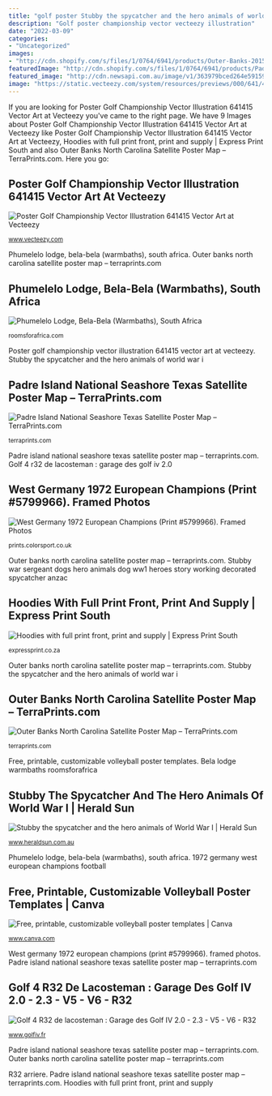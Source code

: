 ```yaml
---
title: "golf poster Stubby the spycatcher and the hero animals of world war i"
description: "Golf poster championship vector vecteezy illustration"
date: "2022-03-09"
categories:
- "Uncategorized"
images:
- "http://cdn.shopify.com/s/files/1/0764/6941/products/Outer-Banks-2015-Satellite-Imagery-25_C5_R1_1024x1024.jpg?v=1487540715"
featuredImage: "http://cdn.shopify.com/s/files/1/0764/6941/products/Padre-Island-NS-Texas-Satellite-Imagery-14_C3_R2_1024x1024.jpg?v=1487540794"
featured_image: "http://cdn.newsapi.com.au/image/v1/363979bced264e59159a02578ebda717"
image: "https://static.vecteezy.com/system/resources/previews/000/641/415/original/poster-golf-championship-vector-illustration.jpg"
---
```


If you are looking for Poster Golf Championship Vector Illustration 641415 Vector Art at Vecteezy you've came to the right page. We have 9 Images about Poster Golf Championship Vector Illustration 641415 Vector Art at Vecteezy like Poster Golf Championship Vector Illustration 641415 Vector Art at Vecteezy, Hoodies with full print front, print and supply | Express Print South and also Outer Banks North Carolina Satellite Poster Map – TerraPrints.com. Here you go:

## Poster Golf Championship Vector Illustration 641415 Vector Art At Vecteezy

![Poster Golf Championship Vector Illustration 641415 Vector Art at Vecteezy](https://static.vecteezy.com/system/resources/previews/000/641/415/original/poster-golf-championship-vector-illustration.jpg "Hoodies with full print front, print and supply")

<small>www.vecteezy.com</small>

Phumelelo lodge, bela-bela (warmbaths), south africa. Outer banks north carolina satellite poster map – terraprints.com

## Phumelelo Lodge, Bela-Bela (Warmbaths), South Africa

![Phumelelo Lodge, Bela-Bela (Warmbaths), South Africa](http://www.roomsforafrica.com/new-gallery/phumelelolodge_11-x_large.jpg "Hoodies expressprint gauteng smallholdings farms machine")

<small>roomsforafrica.com</small>

Poster golf championship vector illustration 641415 vector art at vecteezy. Stubby the spycatcher and the hero animals of world war i

## Padre Island National Seashore Texas Satellite Poster Map – TerraPrints.com

![Padre Island National Seashore Texas Satellite Poster Map – TerraPrints.com](http://cdn.shopify.com/s/files/1/0764/6941/products/Padre-Island-NS-Texas-Satellite-Imagery-14_C3_R2_1024x1024.jpg?v=1487540794 "Free, printable, customizable volleyball poster templates")

<small>terraprints.com</small>

Padre island national seashore texas satellite poster map – terraprints.com. Golf 4 r32 de lacosteman : garage des golf iv 2.0

## West Germany 1972 European Champions (Print #5799966). Framed Photos

![West Germany 1972 European Champions (Print #5799966). Framed Photos](http://prints.colorsport.co.uk/p/210/west-germany-1972-european-champions-5799966.jpg "Free, printable, customizable volleyball poster templates")

<small>prints.colorsport.co.uk</small>

Outer banks north carolina satellite poster map – terraprints.com. Stubby war sergeant dogs hero animals dog ww1 heroes story working decorated spycatcher anzac

## Hoodies With Full Print Front, Print And Supply | Express Print South

![Hoodies with full print front, print and supply | Express Print South](https://expressprint.co.za/wp-content/uploads/2020/05/express-print-111-768x1152.jpg "Hoodies with full print front, print and supply")

<small>expressprint.co.za</small>

Outer banks north carolina satellite poster map – terraprints.com. Stubby the spycatcher and the hero animals of world war i

## Outer Banks North Carolina Satellite Poster Map – TerraPrints.com

![Outer Banks North Carolina Satellite Poster Map – TerraPrints.com](http://cdn.shopify.com/s/files/1/0764/6941/products/Outer-Banks-2015-Satellite-Imagery-25_C5_R1_1024x1024.jpg?v=1487540715 "West germany 1972 european champions (print #5799966). framed photos")

<small>terraprints.com</small>

Free, printable, customizable volleyball poster templates. Bela lodge warmbaths roomsforafrica

## Stubby The Spycatcher And The Hero Animals Of World War I | Herald Sun

![Stubby the spycatcher and the hero animals of World War I | Herald Sun](http://cdn.newsapi.com.au/image/v1/363979bced264e59159a02578ebda717 "Hoodies expressprint gauteng smallholdings farms machine")

<small>www.heraldsun.com.au</small>

Phumelelo lodge, bela-bela (warmbaths), south africa. 1972 germany west european champions football

## Free, Printable, Customizable Volleyball Poster Templates | Canva

![Free, printable, customizable volleyball poster templates | Canva](https://marketplace.canva.com/EADapDkpF-M/1/0/1131w/canva-blue-players-silhouette-volleyball-poster-Ql63yb8pIVA.jpg "R32 arriere")

<small>www.canva.com</small>

West germany 1972 european champions (print #5799966). framed photos. Padre island national seashore texas satellite poster map – terraprints.com

## Golf 4 R32 De Lacosteman : Garage Des Golf IV 2.0 - 2.3 - V5 - V6 - R32

![Golf 4 R32 de lacosteman : Garage des Golf IV 2.0 - 2.3 - V5 - V6 - R32](http://www.golfiv.fr/uploads/uploads/2012/09/01/2012_09_01_17_05_35_effacement-plaque-face-arriere.JPG "Satellite terraprints")

<small>www.golfiv.fr</small>

Padre island national seashore texas satellite poster map – terraprints.com. Outer banks north carolina satellite poster map – terraprints.com

R32 arriere. Padre island national seashore texas satellite poster map – terraprints.com. Hoodies with full print front, print and supply

